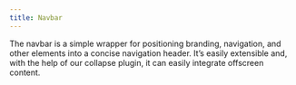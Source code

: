 ```yaml
---
title: Navbar
---
```

The navbar is a simple wrapper for positioning branding, navigation, and other elements into a concise navigation header. It’s easily extensible and, with the help of our collapse plugin, it can easily integrate offscreen content.
